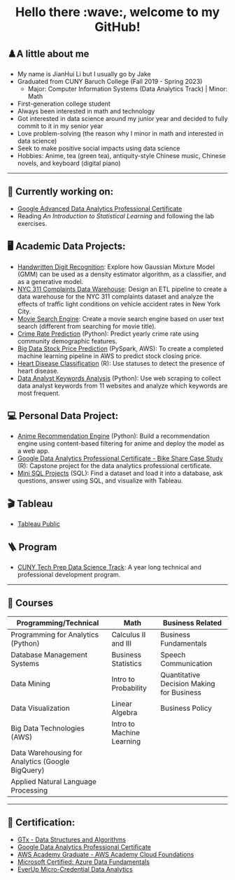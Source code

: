 <h1 align="center">Hello there :wave:, welcome to my GitHub!</h1>

## ♟️A little about me
- My name is JianHui Li but I usually go by Jake
- Graduated from CUNY Baruch College (Fall 2019 - Spring 2023)
  - Major: Computer Information Systems (Data Analytics Track) | Minor: Math
- First-generation college student
- Always been interested in math and technology
- Got interested in data science around my junior year and decided to fully commit to it in my senior year
- Love problem-solving (the reason why I minor in math and interested in data science)
- Seek to make positive social impacts using data science
- Hobbies: Anime, tea (green tea), antiquity-style Chinese music, Chinese novels, and keyboard (digital piano)

---

## :mag_right: Currently working on:
- [Google Advanced Data Analytics Professional Certificate](https://github.com/JakeLi2001/Google-Advanced-Data-Analytics-Professional-Certificate)
- Reading *An Introduction to Statistical Learning* and following the lab exercises.


## :desktop_computer:	Academic Data Projects:
- [Handwritten Digit Recognition](https://github.com/JakeLi2001/gmm): Explore how Gaussian Mixture Model (GMM) can be used as a density estimator algorithm, as a classifier, and as a generative model.
- [NYC 311 Complaints Data Warehouse](https://github.com/JakeLi2001/nyc-311-complaints-data-warehouse): Design an ETL pipeline to create a data warehouse for the NYC 311 complaints dataset and analyze the effects of traffic light conditions on vehicle accident rates in New York City.
- [Movie Search Engine](https://github.com/JakeLi2001/movie-search-engine): Create a movie search engine based on user text search (different from searching for movie title).
- [Crime Rate Prediction](https://github.com/Fatimajavid/PredictingCrimesintheUS) (Python): Predict yearly crime rate using community demographic features.
- [Big Data Stock Price Prediction](https://github.com/JakeLi2001/big-data-stock-price-prediction) (PySpark, AWS): To create a completed machine learning pipeline in AWS to predict stock closing price.
- [Heart Disease Classification](https://github.com/JakeLi2001/heart-disease-classification) (R): Use statuses to detect the presence of heart disease. 
- [Data Analyst Keywords Analysis](https://github.com/JakeLi2001/Keywords_for_Data_Analyst) (Python): Use web scraping to collect data analyst keywords from 11 websites and analyze which keywords are most frequent.

## :computer: Personal Data Project:
- [Anime Recommendation Engine](https://github.com/JakeLi2001/anime-recommendation) (Python): Build a recommendation engine using content-based filtering for anime and deploy the model as a web app.
- [Google Data Analytics Professional Certificate - Bike Share Case Study](https://github.com/JakeLi2001/Google-Data-Analytics-Professional-Certificate) (R): Capstone project for the data analytics professional certificate.
- [Mini SQL Projects](https://github.com/JakeLi2001/mini-sql-projects) (SQL): Find a dataset and load it into a database, ask questions, answer using SQL, and visualize with Tableau.

## :clapper:	Tableau
- [Tableau Public](https://public.tableau.com/app/profile/jakeli2001)

## :ladder: Program
- [CUNY Tech Prep Data Science Track](https://github.com/JakeLi2001/CTP-Data-Science-Cohort-8): A year long technical and professional development program.

---

## :open_book: Courses
| Programming/Technical | Math | Business Related |
| ---------- | ---------- | ---------- |
| Programming for Analytics (Python) | Calculus II and III | Business Fundamentals |
| Database Management Systems | Business Statistics | Speech Communication |
| Data Mining | Intro to Probability | Quantitative Decision Making for Business | 
| Data Visualization | Linear Algebra | Business Policy |
| Big Data Technologies (AWS) | Intro to Machine Learning |
| Data Warehousing for Analytics (Google BigQuery) |
| Applied Natural Language Processing |

---

## :receipt: Certification:
- [GTx - Data Structures and Algorithms](https://credentials.edx.org/credentials/4c7303da8df14ebb8aa4e29bf42ccf34/)
- [Google Data Analytics Professional Certificate](https://coursera.org/share/b0b4f195aa8028441052430500f966e3)
- [AWS Academy Graduate - AWS Academy Cloud Foundations](https://www.credly.com/badges/33df81af-c5bf-4fa9-b5f2-589fa1dd4dc4/public_url)
- [Microsoft Certified: Azure Data Fundamentals](https://www.credly.com/badges/a001f7f9-aaa5-4362-9d74-7d78afd4c8a6/public_url)
- [EverUp Micro-Credential Data Analytics](https://github.com/JakeLi2001/EverUp-Micro-Credential-Data-Analytics)


